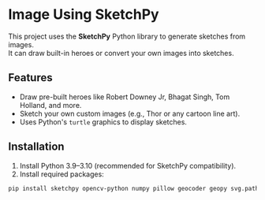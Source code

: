 # Image Using SketchPy

This project uses the **SketchPy** Python library to generate sketches from images.  
It can draw built-in heroes or convert your own images into sketches.

## Features
- Draw pre-built heroes like Robert Downey Jr, Bhagat Singh, Tom Holland, and more.
- Sketch your own custom images (e.g., Thor or any cartoon line art).
- Uses Python's `turtle` graphics to display sketches.

## Installation
1. Install Python 3.9–3.10 (recommended for SketchPy compatibility).
2. Install required packages:

```bash
pip install sketchpy opencv-python numpy pillow geocoder geopy svg.path svgpathtools tqdm


